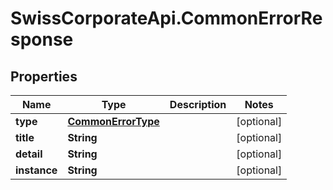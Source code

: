 # SwissCorporateApi.CommonErrorResponse

## Properties
Name | Type | Description | Notes
------------ | ------------- | ------------- | -------------
**type** | [**CommonErrorType**](CommonErrorType.md) |  | [optional] 
**title** | **String** |  | [optional] 
**detail** | **String** |  | [optional] 
**instance** | **String** |  | [optional] 


